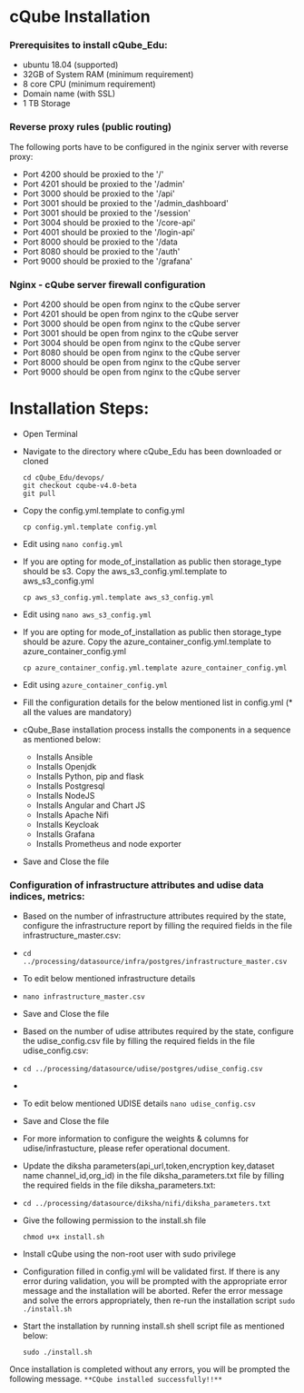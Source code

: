 # cQube Installation
###  Prerequisites to install cQube_Edu:

- ubuntu 18.04 (supported)
- 32GB of System RAM (minimum requirement)
- 8 core CPU (minimum requirement)
- Domain name (with SSL)
- 1 TB Storage
### Reverse proxy rules (public routing)
The following ports have to be configured in the nginix server with reverse proxy:

- Port 4200 should be proxied to the '/'
- Port 4201 should be proxied to the '/admin'
- Port 3000 should be proxied to the '/api'
- Port 3001 should be proxied to the '/admin_dashboard'
- Port 3001 should be proxied to the '/session'
- Port 3004 should be proxied to the '/core-api'
- Port 4001 should be proxied to the '/login-api'
- Port 8000 should be proxied to the '/data
- Port 8080 should be proxied to the '/auth'
- Port 9000 should be proxied to the '/grafana'

### Nginx - cQube server firewall configuration

- Port 4200 should be open from nginx to the cQube server
- Port 4201 should be open from nginx to the cQube server
- Port 3000 should be open from nginx to the cQube server
- Port 3001 should be open from nginx to the cQube server
- Port 3004 should be open from nginx to the cQube server
- Port 8080 should be open from nginx to the cQube server
- Port 8000 should be open from nginx to the cQube server
- Port 9000 should be open from nginx to the cQube server

# Installation Steps:
- Open Terminal
- Navigate to the directory where cQube_Edu has been downloaded or cloned 
  ```
  cd cQube_Edu/devops/
  git checkout cqube-v4.0-beta
  git pull
  ```
- Copy the config.yml.template to config.yml 
  ```
  cp config.yml.template config.yml
  ```
- Edit using ```nano config.yml```

- If you are opting for mode_of_installation as public then storage_type should be s3. Copy the aws_s3_config.yml.template to aws_s3_config.yml 
  ```
  cp aws_s3_config.yml.template aws_s3_config.yml
  ```
- Edit using ```nano aws_s3_config.yml```

- If you are opting for mode_of_installation as public then storage_type should be azure. Copy the azure_container_config.yml.template to azure_container_config.yml 
  ```
  cp azure_container_config.yml.template azure_container_config.yml
  ```
- Edit using ```azure_container_config.yml```

- Fill the configuration details for the below mentioned list in config.yml (* all the values are mandatory)
- cQube_Base installation process installs the components in a sequence as mentioned below:
  - Installs Ansible
  - Installs Openjdk
  - Installs Python, pip and flask
  - Installs Postgresql
  - Installs NodeJS
  - Installs Angular and Chart JS
  - Installs Apache Nifi
  - Installs Keycloak
  - Installs Grafana
  - Installs Prometheus and node exporter
- Save and Close the file

### Configuration of infrastructure attributes and udise data indices, metrics:

- Based on the number of infrastructure attributes required by the state, configure the infrastructure report by filling the required fields in the file infrastructure_master.csv:
- ```cd ../processing/datasource/infra/postgres/infrastructure_master.csv```
- To edit below mentioned infrastructure details
- ```nano infrastructure_master.csv```

- Save and Close the file

- Based on the number of udise attributes required by the state, configure the udise_config.csv file by filling the required fields in the file udise_config.csv:
- ```cd ../processing/datasource/udise/postgres/udise_config.csv```
- 
- To edit below mentioned UDISE details ```nano udise_config.csv```

- Save and Close the file

- For more information to configure the weights & columns for udise/infrastucture, please refer operational document.

- Update the diksha parameters(api_url,token,encryption key,dataset name channel_id,org_id) in the file  diksha_parameters.txt file by filling the required fields in the file diksha_parameters.txt:

-  ```cd ../processing/datasource/diksha/nifi/diksha_parameters.txt```



- Give the following permission to the install.sh file

  ```
  chmod u+x install.sh
  ```

- Install cQube using the non-root user with sudo privilege

- Configuration filled in config.yml will be validated first. If there is any error during validation, you will be prompted with the appropriate error message and the installation will be aborted. Refer the error message and solve the errors appropriately, then re-run the installation script ```sudo ./install.sh```

- Start the installation by running install.sh shell script file as mentioned below:

  ```
  sudo ./install.sh
  ```

Once installation is completed without any errors, you will be prompted the following message. 
```**CQube installed successfully!!**```

